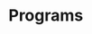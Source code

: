 # Programs









































































































































